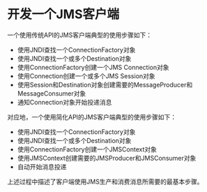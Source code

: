 # 开发一个JMS客户端

一个使用传统API的JMS客户端典型的使用步骤如下：
* 使用JNDI查找一个ConnectionFactory对象
* 使用JNDI查找一个或多个Destination对象
* 使用ConnectionFactory创建一个JMS Connection对象
* 使用Connection创建一个或多个JMS Session对象
* 使用Session和Destination对象创建需要的MessageProducer和MessageConsumer对象
* 通知Connection对象开始投递消息

对应地，一个使用简化API的JMS客户端典型的使用步骤如下：
* 使用JNDI查找一个ConnectionFactory对象
* 使用JNDI查找一个或多个Destination对象
* 使用ConnectionFactory创建一个JMSContext对象
* 使用JMSContext创建需要的JMSProducer和JMSConsumer对象
* 自动开始消息投递

上述过程中描述了客户端使用JMS生产和消费消息所需要的最基本步骤。
